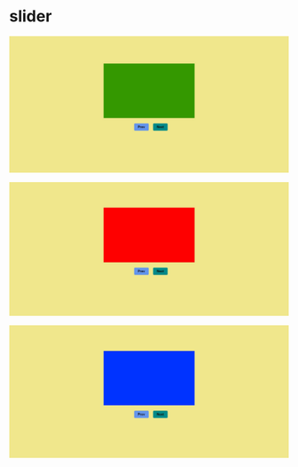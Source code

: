 # slider

![slider](https://github.com/fullnamemillie/slider/blob/main/slider.jpg)

![slider](https://github.com/fullnamemillie/slider/blob/main/slider-2.jpg)

![slider](https://github.com/fullnamemillie/slider/blob/main/slider-3.jpg)
